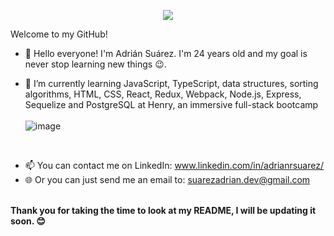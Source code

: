 <p align="center">
  <img src="https://user-images.githubusercontent.com/107125191/183405120-da6465ee-239d-421a-8a73-46ace86fe21b.png)" heigth="200"/>
</p
  <h1 align="center"> Welcome to my GitHub! </h1><br>

- 👋 Hello everyone! I'm Adrián Suárez. I'm 24 years old and my goal is never stop learning new things 😉.

- 🌱 I’m currently learning JavaScript, TypeScript, data structures, sorting algorithms, HTML, CSS, React, Redux, Webpack, Node.js, Express, Sequelize and PostgreSQL at    Henry, an immersive full-stack bootcamp <br><br>![image](https://user-images.githubusercontent.com/107125191/183062483-45c42c10-4841-424e-a1e7-2f23330daf2f.png)

<br>

- 📫 You can contact me on LinkedIn: www.linkedin.com/in/adrianrsuarez/
- 🌐 Or you can just send me an email to: suarezadrian.dev@gmail.com
<br>
<b>Thank you for taking the time to look at my README, I will be updating it soon. 😊</b>


<!--
**zevek/zevek** is a ✨ _special_ ✨ repository because its `README.md` (this file) appears on your GitHub profile.

Here are some ideas to get you started:

- 🔭 I’m currently working on ...
- 🌱 I’m currently learning ...
- 👯 I’m looking to collaborate on ...
- 🤔 I’m looking for help with ...
- 💬 Ask me about ...
- 📫 How to reach me: ...
- 😄 Pronouns: ...
- ⚡ Fun fact: ...
-->

